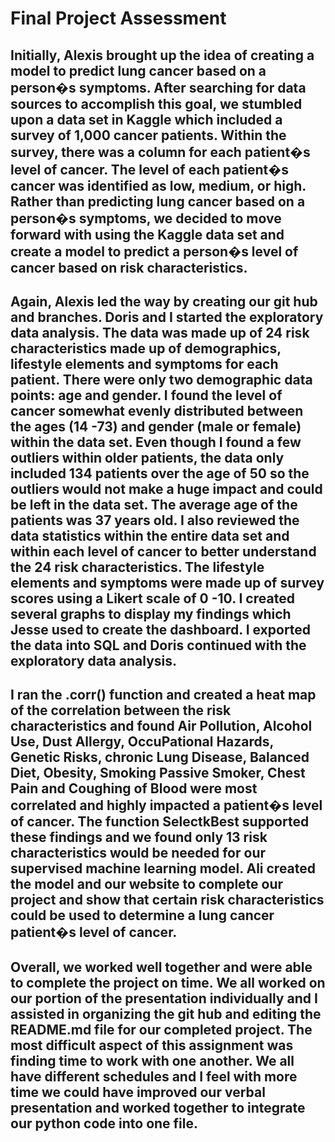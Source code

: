 # Final Project Assessment

## Initially, Alexis brought up the idea of creating a model to predict lung cancer based on a person�s symptoms. After searching for data sources to accomplish this goal, we stumbled upon a data set in Kaggle which included a survey of 1,000 cancer patients. Within the survey, there was a column for each patient�s level of cancer. The level of each patient�s cancer was identified as low, medium, or high. Rather than predicting lung cancer based on a person�s symptoms, we decided to move forward with using the Kaggle data set and create a model to predict a person�s level of cancer based on risk characteristics.

## Again, Alexis led the way by creating our git hub and branches. Doris and I started the exploratory data analysis. The data was made up of 24 risk characteristics made up of demographics, lifestyle elements and symptoms for each patient. There were only two demographic data points: age and gender. I found the level of cancer somewhat evenly distributed between the ages (14 -73) and gender (male or female) within the data set. Even though I found a few outliers within older patients, the data only included 134 patients over the age of 50 so the outliers would not make a huge impact and could be left in the data set. The average age of the patients was 37 years old. I also reviewed the data statistics within the entire data set and within each level of cancer to better understand the 24 risk characteristics. The lifestyle elements and symptoms were made up of survey scores using a Likert scale of 0 -10. I created several graphs to display my findings which Jesse used to create the dashboard. I exported the data into SQL and Doris continued with the exploratory data analysis. 

## I ran the .corr() function and created a heat map of the correlation between the risk characteristics and found Air Pollution, Alcohol Use, Dust Allergy, OccuPational Hazards, Genetic Risks, chronic Lung Disease, Balanced Diet, Obesity, Smoking Passive Smoker, Chest Pain and Coughing of Blood were most correlated and highly impacted a patient�s level of cancer. The function SelectkBest supported these findings and we found only 13 risk characteristics would be needed for our supervised machine learning model. Ali created the model and our website to complete our project and show that certain risk characteristics could be used to determine a lung cancer patient�s level of cancer.

## Overall, we worked well together and were able to complete the project on time. We all worked on our portion of the presentation individually and I assisted in organizing the git hub and editing the README.md file for our completed project. The most difficult aspect of this assignment was finding time to work with one another. We all have different schedules and I feel with more time we could have improved our verbal presentation and worked together to integrate our python code into one file. 
       
       
